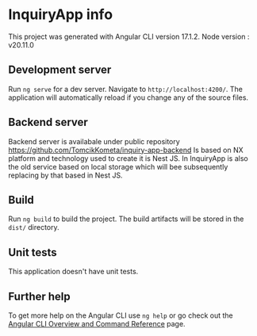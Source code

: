 # InquiryApp info

This project was generated with Angular CLI version 17.1.2.
Node version : v20.11.0

## Development server

Run `ng serve` for a dev server. Navigate to `http://localhost:4200/`. The application will automatically reload if you change any of the source files.

## Backend server

Backend server is availabale under public repository https://github.com/TomcikKometa/inquiry-app-backend
Is based on NX platform and technology used to create it is Nest JS.
In InquiryApp is also the old service based on local storage which will bee subsequently replacing by that based in Nest JS.

## Build

Run `ng build` to build the project. The build artifacts will be stored in the `dist/` directory.

## Unit tests

This application doesn't have unit tests.

## Further help

To get more help on the Angular CLI use `ng help` or go check out the [Angular CLI Overview and Command Reference](https://angular.io/cli) page.
